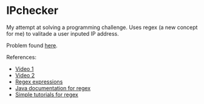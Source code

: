 # IPchecker

My attempt at solving a programming challenge. 
Uses regex (a new concept for me) to valitade a user inputed IP address.

Problem found <a href="https://www.hackerrank.com/challenges/java-regex/problem">here</a>.

References:
<ul>
  <li><a href="https://www.youtube.com/watch?v=62XY8JJxpYw&t=425s">Video 1</a></li>
  <li><a href="https://www.youtube.com/watch?v=f0lZbeueVzU">Video 2</a></li>
  <li><a href="https://www.vogella.com/tutorials/JavaRegularExpressions/article.html#common-matching-symbols">Regex expressions</a></li>
  <li><a href="https://docs.oracle.com/javase/tutorial/essential/regex/bounds.html">Java documentation for regex</a></li>
  <li><a href="https://howtodoinjava.com/java-regular-expression-tutorials/">Simple tutorials for regex</a></li>
</ul>
